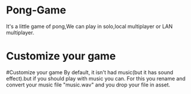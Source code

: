 # Pong-Game
It's a little game of pong,We can play in solo,local multiplayer or LAN multiplayer.
# Customize your game
#Customize your game
By default, it isn't had music(but it has sound effect).but if you should play with music you can.
For this you rename and convert your music file "music.wav" and you drop your file in asset.
